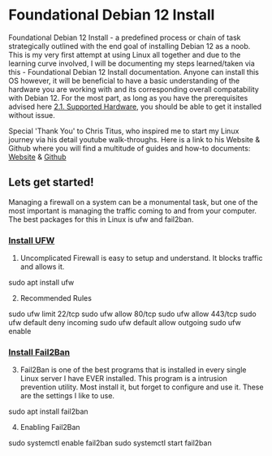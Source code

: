 # Foundational Debian 12 Install

Foundational Debian 12 Install - a predefined process or chain of task strategically outlined with the end goal of installing Debian 12 as a noob. This is my very first attempt at using Linux all together and due to the learning curve involved, I will be documenting my steps learned/taken via this - Foundational Debian 12 Install documentation. Anyone can install this OS however, it will be beneficial to have a basic understanding of the hardware you are working with and its corresponding overall compatability with Debian 12. For the most part, as long as you have the prerequisites advised here [2.1. Supported Hardware](https://www.debian.org/releases/bookworm/amd64/ch02s01.en.html), you should be able to get it installed without issue.   

Special 'Thank You' to Chris Titus, who inspired me to start my Linux journey via his detail youtube walk-throughs. Here is a link to his Website & Github where you will find a multitude of guides and how-to documents: [Website](https://christitus.com/) & [Github](https://github.com/ChrisTitusTech)

## Lets get started!

Managing a firewall on a system can be a monumental task, but one of the most important is managing the traffic coming to and from your computer. The best packages for this in Linux is ufw and fail2ban.



### [Install UFW](https://christitus.com/linux-security-mistakes/#google_vignette)

1. Uncomplicated Firewall is easy to setup and understand. It blocks traffic and allows it.

sudo apt install ufw

2. Recommended Rules

sudo ufw limit 22/tcp
sudo ufw allow 80/tcp
sudo ufw allow 443/tcp
sudo ufw default deny incoming
sudo ufw default allow outgoing
sudo ufw enable


### [Install Fail2Ban](https://christitus.com/linux-security-mistakes/#google_vignette)

3. Fail2Ban is one of the best programs that is installed in every single Linux server I have EVER installed. This program is a intrusion prevention utility. Most install it, but forget to configure and use it. These are the settings I like to use.


sudo apt install fail2ban

4. Enabling Fail2Ban

sudo systemctl enable fail2ban
sudo systemctl start fail2ban

